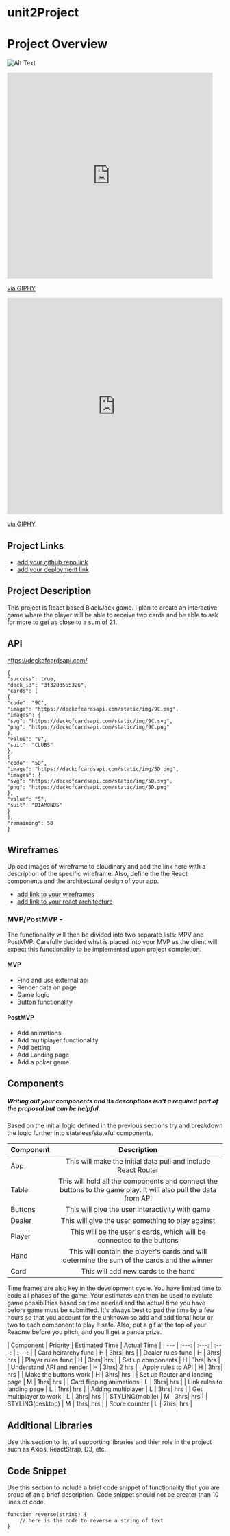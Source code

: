 # unit2Project

# Project Overview

![Alt Text](https://giphy.com/embed/3ov9jUCYetT3GVwcy4.gif)

<iframe src="https://giphy.com/embed/3ov9jUCYetT3GVwcy4" width="480" height="480" frameBorder="0" class="giphy-embed" allowFullScreen></iframe><p><a href="https://giphy.com/gifs/player-poker-bet-3ov9jUCYetT3GVwcy4">via GIPHY</a></p>

<div style="width:100%;height:0;padding-bottom:100%;position:relative;"><iframe src="https://giphy.com/embed/3ov9jUCYetT3GVwcy4" width="100%" height="100%" style="position:absolute" frameBorder="0" class="giphy-embed" allowFullScreen></iframe></div><p><a href="https://giphy.com/gifs/player-poker-bet-3ov9jUCYetT3GVwcy4">via GIPHY</a></p>

## Project Links

- [add your github repo link]()
- [add your deployment link]()

## Project Description

This project is React based BlackJack game. I plan to create an interactive game where the player will be able to receive two cards and be able to ask for more to get as close to a sum of 21.

## API

https://deckofcardsapi.com/


```
{
"success": true,
"deck_id": "3t3203555326",
"cards": [
{
"code": "9C",
"image": "https://deckofcardsapi.com/static/img/9C.png",
"images": {
"svg": "https://deckofcardsapi.com/static/img/9C.svg",
"png": "https://deckofcardsapi.com/static/img/9C.png"
},
"value": "9",
"suit": "CLUBS"
},
{
"code": "5D",
"image": "https://deckofcardsapi.com/static/img/5D.png",
"images": {
"svg": "https://deckofcardsapi.com/static/img/5D.svg",
"png": "https://deckofcardsapi.com/static/img/5D.png"
},
"value": "5",
"suit": "DIAMONDS"
}
],
"remaining": 50
}
```


## Wireframes

Upload images of wireframe to cloudinary and add the link here with a description of the specific wireframe. Also, define the the React components and the architectural design of your app.

- [add link to your wireframes]()
- [add link to your react architecture]()


### MVP/PostMVP -

The functionality will then be divided into two separate lists: MPV and PostMVP.  Carefully decided what is placed into your MVP as the client will expect this functionality to be implemented upon project completion.  

#### MVP
- Find and use external api 
- Render data on page 
- Game logic
- Button functionality

#### PostMVP 

- Add animations
- Add multiplayer functionality
- Add betting
- Add Landing page
- Add a poker game


## Components
##### Writing out your components and its descriptions isn't a required part of the proposal but can be helpful.

Based on the initial logic defined in the previous sections try and breakdown the logic further into stateless/stateful components. 

| Component | Description | 
| --- | :---: |  
| App | This will make the initial data pull and include React Router| 
| Table | This will hold all the components and connect the buttons to the game play. It will also pull the data from API | 
| Buttons | This will give the user interactivity with game | 
| Dealer | This will give the user something to play against | 
| Player | This will be the user's cards, which will be connected to the buttons | 
| Hand | This will contain the player's cards and will determine the sum of the cards and the winner | 
| Card | This will add new cards to the hand | 



Time frames are also key in the development cycle.  You have limited time to code all phases of the game.  Your estimates can then be used to evalute game possibilities based on time needed and the actual time you have before game must be submitted. It's always best to pad the time by a few hours so that you account for the unknown so add and additional hour or two to each component to play it safe. Also, put a gif at the top of your Readme before you pitch, and you'll get a panda prize.

| Component | Priority | Estimated Time | Actual Time |
| --- | :---: |  :---: | :---: | :---: |
| Card heirarchy func | H | 3hrs| hrs |
| Dealer rules func | H | 3hrs| hrs |
| Player rules func | H | 3hrs| hrs |
| Set up components | H | 1hrs| hrs |
| Understand API and render | H | 3hrs| 2 hrs |
| Apply rules to API | H | 3hrs| hrs |
| Make the buttons work | H | 3hrs| hrs |
| Set up Router and landing page | M | 1hrs| hrs |
| Card flipping animations | L | 3hrs| hrs |
| Link rules to landing page | L | 1hrs| hrs |
| Adding multiplayer | L | 3hrs| hrs |
| Get multiplayer to work | L | 3hrs| hrs |
| STYLING(mobile) | M | 3hrs| hrs |
| STYLING(desktop) | M | 1hrs| hrs |
| Score counter | L | 2hrs| hrs |




## Additional Libraries
 Use this section to list all supporting libraries and thier role in the project such as Axios, ReactStrap, D3, etc. 

## Code Snippet

Use this section to include a brief code snippet of functionality that you are proud of an a brief description.  Code snippet should not be greater than 10 lines of code. 

```
function reverse(string) {
	// here is the code to reverse a string of text
}
```
